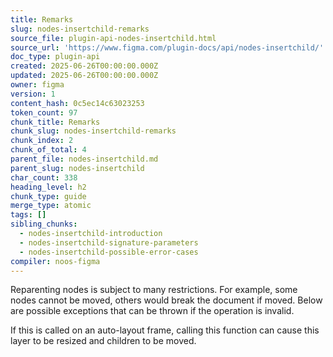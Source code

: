 ```yaml
---
title: Remarks
slug: nodes-insertchild-remarks
source_file: plugin-api-nodes-insertchild.html
source_url: 'https://www.figma.com/plugin-docs/api/nodes-insertchild/'
doc_type: plugin-api
created: 2025-06-26T00:00:00.000Z
updated: 2025-06-26T00:00:00.000Z
owner: figma
version: 1
content_hash: 0c5ec14c63023253
token_count: 97
chunk_title: Remarks
chunk_slug: nodes-insertchild-remarks
chunk_index: 2
chunk_of_total: 4
parent_file: nodes-insertchild.md
parent_slug: nodes-insertchild
char_count: 338
heading_level: h2
chunk_type: guide
merge_type: atomic
tags: []
sibling_chunks:
  - nodes-insertchild-introduction
  - nodes-insertchild-signature-parameters
  - nodes-insertchild-possible-error-cases
compiler: noos-figma
---
```


Reparenting nodes is subject to many restrictions. For example, some nodes cannot be moved, others would break the document if moved. Below are possible exceptions that can be thrown if the operation is invalid.

If this is called on an auto-layout frame, calling this function can cause this layer to be resized and children to be moved.
